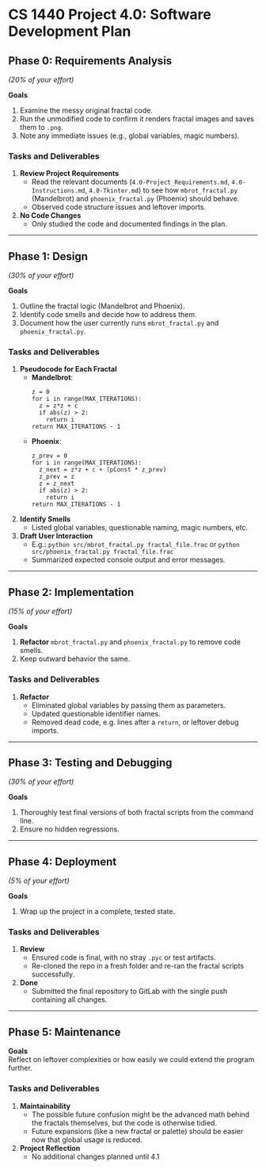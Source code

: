 # CS 1440 Project 4.0: Software Development Plan

## Phase 0: Requirements Analysis
*(20% of your effort)*

**Goals**  
1. Examine the messy original fractal code.  
2. Run the unmodified code to confirm it renders fractal images and saves them to `.png`.  
3. Note any immediate issues (e.g., global variables, magic numbers).

### Tasks and Deliverables

1. **Review Project Requirements**  
   - Read the relevant documents (`4.0-Project_Requirements.md`, `4.0-Instructions.md`, `4.0-Tkinter.md`) to see how `mbrot_fractal.py` (Mandelbrot) and `phoenix_fractal.py` (Phoenix) should behave. 
   - Observed code structure issues and leftover imports.
2. **No Code Changes**  
   - Only studied the code and documented findings in the plan.

---

## Phase 1: Design
*(30% of your effort)*

**Goals**  
1. Outline the fractal logic (Mandelbrot and Phoenix).  
2. Identify code smells and decide how to address them.  
3. Document how the user currently runs `mbrot_fractal.py` and `phoenix_fractal.py`.

### Tasks and Deliverables

1. **Pseudocode for Each Fractal**  
   - **Mandelbrot**:
     ```
     z = 0
     for i in range(MAX_ITERATIONS):
       z = z*z + c
       if abs(z) > 2:
         return i
     return MAX_ITERATIONS - 1
     ```
   - **Phoenix**:
     ```
     z_prev = 0
     for i in range(MAX_ITERATIONS):
       z_next = z*z + c + (pConst * z_prev)
       z_prev = z
       z = z_next
       if abs(z) > 2:
         return i
     return MAX_ITERATIONS - 1
     ```
2. **Identify Smells**  
   - Listed global variables, questionable naming, magic numbers, etc.
3. **Draft User Interaction**  
   - E.g.: `python src/mbrot_fractal.py fractal_file.frac` or `python src/phoenix_fractal.py fractal_file.frac`
   - Summarized expected console output and error messages.

---

## Phase 2: Implementation
*(15% of your effort)*

**Goals**  
1. **Refactor** `mbrot_fractal.py` and `phoenix_fractal.py` to remove code smells.  
2. Keep outward behavior the same.

### Tasks and Deliverables

1. **Refactor**  
   - Eliminated global variables by passing them as parameters.  
   - Updated questionable identifier names.  
   - Removed dead code, e.g. lines after a `return`, or leftover debug imports.
---

## Phase 3: Testing and Debugging
*(30% of your effort)*

**Goals**  
1. Thoroughly test final versions of both fractal scripts from the command line.  
2. Ensure no hidden regressions.

---

## Phase 4: Deployment
*(5% of your effort)*

**Goals**  
1. Wrap up the project in a complete, tested state.

### Tasks and Deliverables

1. **Review**  
   - Ensured code is final, with no stray `.pyc` or test artifacts.  
   - Re-cloned the repo in a fresh folder and re-ran the fractal scripts successfully.
2. **Done**  
   - Submitted the final repository to GitLab with the single push containing all changes.

---

## Phase 5: Maintenance

**Goals**  
Reflect on leftover complexities or how easily we could extend the program further.

### Tasks and Deliverables

1. **Maintainability**  
   - The possible future confusion might be the advanced math behind the fractals themselves, but the code is otherwise tidied.  
   - Future expansions (like a new fractal or palette) should be easier now that global usage is reduced.
2. **Project Reflection**  
   - No additional changes planned until 4.1
